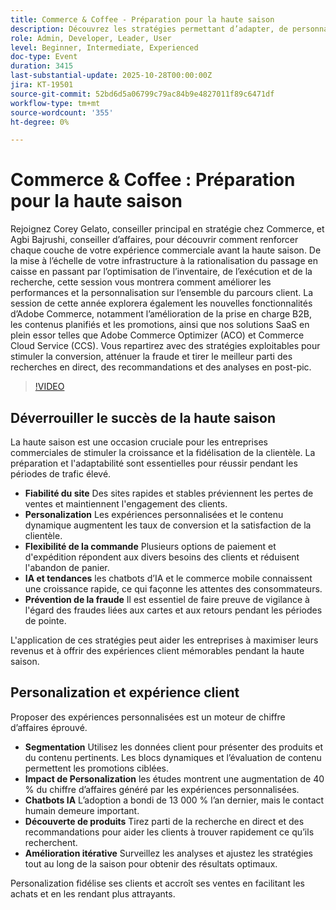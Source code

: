 ```yaml
---
title: Commerce & Coffee - Préparation pour la haute saison
description: Découvrez les stratégies permettant d’adapter, de personnaliser et d’optimiser votre expérience commerciale avec Adobe Commerce, notamment les outils B2B et SaaS, la recherche et l’analyse post-pic.
role: Admin, Developer, Leader, User
level: Beginner, Intermediate, Experienced
doc-type: Event
duration: 3415
last-substantial-update: 2025-10-28T00:00:00Z
jira: KT-19501
source-git-commit: 52bd6d5a06799c79ac84b9e4827011f89c6471df
workflow-type: tm+mt
source-wordcount: '355'
ht-degree: 0%

---
```



# Commerce &amp; Coffee : Préparation pour la haute saison

Rejoignez Corey Gelato, conseiller principal en stratégie chez Commerce, et Agbi Bajrushi, conseiller d’affaires, pour découvrir comment renforcer chaque couche de votre expérience commerciale avant la haute saison. De la mise à l’échelle de votre infrastructure à la rationalisation du passage en caisse en passant par l’optimisation de l’inventaire, de l’exécution et de la recherche, cette session vous montrera comment améliorer les performances et la personnalisation sur l’ensemble du parcours client. La session de cette année explorera également les nouvelles fonctionnalités d’Adobe Commerce, notamment l’amélioration de la prise en charge B2B, les contenus planifiés et les promotions, ainsi que nos solutions SaaS en plein essor telles que Adobe Commerce Optimizer (ACO) et Commerce Cloud Service (CCS). Vous repartirez avec des stratégies exploitables pour stimuler la conversion, atténuer la fraude et tirer le meilleur parti des recherches en direct, des recommandations et des analyses en post-pic.

>[!VIDEO](https://video.tv.adobe.com/v/3476272/?learn=on&enablevpops)

## Déverrouiller le succès de la haute saison

La haute saison est une occasion cruciale pour les entreprises commerciales de stimuler la croissance et la fidélisation de la clientèle. La préparation et l&#39;adaptabilité sont essentielles pour réussir pendant les périodes de trafic élevé.

* **Fiabilité du site** Des sites rapides et stables préviennent les pertes de ventes et maintiennent l&#39;engagement des clients.
* **Personalization** Les expériences personnalisées et le contenu dynamique augmentent les taux de conversion et la satisfaction de la clientèle.
* **Flexibilité de la commande** Plusieurs options de paiement et d&#39;expédition répondent aux divers besoins des clients et réduisent l&#39;abandon de panier.
* **IA et tendances** les chatbots d’IA et le commerce mobile connaissent une croissance rapide, ce qui façonne les attentes des consommateurs.
* **Prévention de la fraude** Il est essentiel de faire preuve de vigilance à l&#39;égard des fraudes liées aux cartes et aux retours pendant les périodes de pointe.

L&#39;application de ces stratégies peut aider les entreprises à maximiser leurs revenus et à offrir des expériences client mémorables pendant la haute saison.

## Personalization et expérience client

Proposer des expériences personnalisées est un moteur de chiffre d’affaires éprouvé.

* **Segmentation** Utilisez les données client pour présenter des produits et du contenu pertinents. Les blocs dynamiques et l’évaluation de contenu permettent les promotions ciblées.
* **Impact de Personalization** les études montrent une augmentation de 40 % du chiffre d’affaires généré par les expériences personnalisées.
* **Chatbots IA** L’adoption a bondi de 13 000 % l’an dernier, mais le contact humain demeure important.
* **Découverte de produits** Tirez parti de la recherche en direct et des recommandations pour aider les clients à trouver rapidement ce qu’ils recherchent.
* **Amélioration itérative** Surveillez les analyses et ajustez les stratégies tout au long de la saison pour obtenir des résultats optimaux.

Personalization fidélise ses clients et accroît ses ventes en facilitant les achats et en les rendant plus attrayants.

